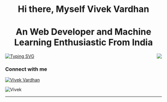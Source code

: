 <h1 align="center"> Hi there, Myself Vivek Vardhan</h1>
<h1 align="center"> An Web Developer and Machine Learning Enthusiastic From India</h1>

<a href="https://git.io/typing-svg">
    <img src="https://readme-typing-svg.herokuapp.com?font=Fira+Code&weight=900&size=25&duration=3000&pause=1000&color=9370DB&background=3BFFFD00&vCenter=true&lines=+I+am+a+Web+developer;Machine+learning+engineer;Learning+new+skills+everyday" alt="Typing SVG" />
</a>

<img align="right" src="https://media4.giphy.com/media/qgQUggAC3Pfv687qPC/giphy.gif"> 

### Connect with me 
<p align="left">
<a href="https://www.linkedin.com/in/vivek-vardhan-23682521b/" target="blank"><img align="center" src="https://img.shields.io/badge/LinkedIn-0077B5?style=for-the-badge&logo=linkedin&logoColor=white" alt="Vivek Vardhan" /></a>
</p>
<p align="left"> <img src="https://komarev.com/ghpvc/?username=vivekv2810&label=Profile%20views&color=lightgrey&style=plastic" alt="Vivek" /> </p>
<hr>

